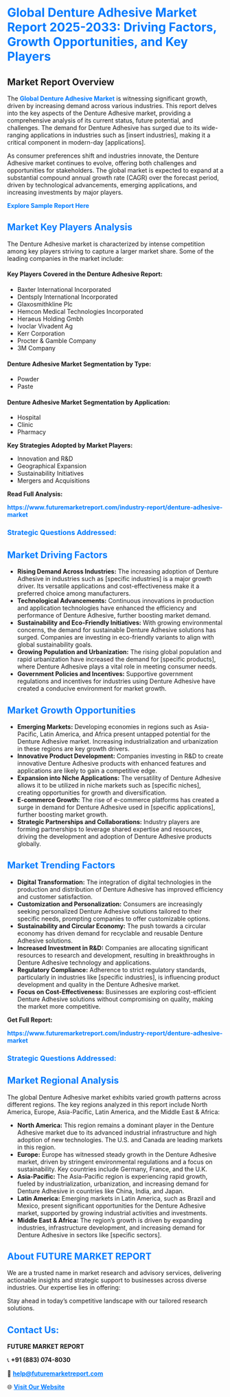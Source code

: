 <h1 style="color: #007BFF;">Global Denture Adhesive Market Report 2025-2033: Driving Factors, Growth Opportunities, and Key Players</h1>

<section id="overview">
<h2>Market Report Overview</h2>
<p>The <a href="https://www.futuremarketreport.com/industry-report/denture-adhesive-market" style="color: #007BFF; text-decoration: none;"><strong>Global Denture Adhesive Market</strong></a> is witnessing significant growth, driven by increasing demand across various industries. This report delves into the key aspects of the Denture Adhesive market, providing a comprehensive analysis of its current status, future potential, and challenges. The demand for Denture Adhesive has surged due to its wide-ranging applications in industries such as [insert industries], making it a critical component in modern-day [applications].</p>
<p>As consumer preferences shift and industries innovate, the Denture Adhesive market continues to evolve, offering both challenges and opportunities for stakeholders. The global market is expected to expand at a substantial compound annual growth rate (CAGR) over the forecast period, driven by technological advancements, emerging applications, and increasing investments by major players.</p>
</section>

<section id="overview">
<p><a href="https://www.futuremarketreport.com/request-sample/reportId=29583" style="color: #007BFF; text-decoration: none;"><strong>Explore Sample Report Here</strong></a></p>
</section>

<section id="key-players">
<h2 style="color: #007BFF;">Market Key Players Analysis</h2>
<p>The Denture Adhesive market is characterized by intense competition among key players striving to capture a larger market share. Some of the leading companies in the market include:</p>
<h4>Key Players Covered in the Denture Adhesive Report:</h4>
<ul><li>Baxter International Incorporated</li><li>Dentsply International Incorporated</li><li>Glaxosmithkline Plc</li><li>Hemcon Medical Technologies Incorporated</li><li>Heraeus Holding Gmbh</li><li>Ivoclar Vivadent Ag</li><li>Kerr Corporation</li><li>Procter &amp; Gamble Company</li><li>3M Company</li></ul>
<h4>Denture Adhesive Market Segmentation by Type:</h4>
<ul><li>Powder</li><li>Paste</li></ul>

<h4>Denture Adhesive Market Segmentation by Application:</h4>
<ul><li>Hospital</li><li>Clinic</li><li>Pharmacy</li></ul>
<p><strong>Key Strategies Adopted by Market Players:</strong></p>
<ul>
<li>Innovation and R&D</li>
<li>Geographical Expansion</li>
<li>Sustainability Initiatives</li>
<li>Mergers and Acquisitions</li>
</ul>
</section>

<section>
<p><strong>Read Full Analysis: </strong></p><a href="https://www.futuremarketreport.com/industry-report/denture-adhesive-market" style="color: #007BFF; text-decoration: none;"><strong>https://www.futuremarketreport.com/industry-report/denture-adhesive-market</strong></a>
<h3 style="color: #007BFF;">Strategic Questions Addressed:</h3>
</section>

<section id="driving-factors">
<h2 style="color: #007BFF;">Market Driving Factors</h2>
<ul>
<li><strong>Rising Demand Across Industries:</strong> The increasing adoption of Denture Adhesive in industries such as [specific industries] is a major growth driver. Its versatile applications and cost-effectiveness make it a preferred choice among manufacturers.</li>
<li><strong>Technological Advancements:</strong> Continuous innovations in production and application technologies have enhanced the efficiency and performance of Denture Adhesive, further boosting market demand.</li>
<li><strong>Sustainability and Eco-Friendly Initiatives:</strong> With growing environmental concerns, the demand for sustainable Denture Adhesive solutions has surged. Companies are investing in eco-friendly variants to align with global sustainability goals.</li>
<li><strong>Growing Population and Urbanization:</strong> The rising global population and rapid urbanization have increased the demand for [specific products], where Denture Adhesive plays a vital role in meeting consumer needs.</li>
<li><strong>Government Policies and Incentives:</strong> Supportive government regulations and incentives for industries using Denture Adhesive have created a conducive environment for market growth.</li>
</ul>
</section>

<section id="growth-opportunities">
<h2 style="color: #007BFF;">Market Growth Opportunities</h2>
<ul>
<li><strong>Emerging Markets:</strong> Developing economies in regions such as Asia-Pacific, Latin America, and Africa present untapped potential for the Denture Adhesive market. Increasing industrialization and urbanization in these regions are key growth drivers.</li>
<li><strong>Innovative Product Development:</strong> Companies investing in R&D to create innovative Denture Adhesive products with enhanced features and applications are likely to gain a competitive edge.</li>
<li><strong>Expansion into Niche Applications:</strong> The versatility of Denture Adhesive allows it to be utilized in niche markets such as [specific niches], creating opportunities for growth and diversification.</li>
<li><strong>E-commerce Growth:</strong> The rise of e-commerce platforms has created a surge in demand for Denture Adhesive used in [specific applications], further boosting market growth.</li>
<li><strong>Strategic Partnerships and Collaborations:</strong> Industry players are forming partnerships to leverage shared expertise and resources, driving the development and adoption of Denture Adhesive products globally.</li>
</ul>
</section>

<section id="trending-factors">
<h2 style="color: #007BFF;">Market Trending Factors</h2>
<ul>
<li><strong>Digital Transformation:</strong> The integration of digital technologies in the production and distribution of Denture Adhesive has improved efficiency and customer satisfaction.</li>
<li><strong>Customization and Personalization:</strong> Consumers are increasingly seeking personalized Denture Adhesive solutions tailored to their specific needs, prompting companies to offer customizable options.</li>
<li><strong>Sustainability and Circular Economy:</strong> The push towards a circular economy has driven demand for recyclable and reusable Denture Adhesive solutions.</li>
<li><strong>Increased Investment in R&D:</strong> Companies are allocating significant resources to research and development, resulting in breakthroughs in Denture Adhesive technology and applications.</li>
<li><strong>Regulatory Compliance:</strong> Adherence to strict regulatory standards, particularly in industries like [specific industries], is influencing product development and quality in the Denture Adhesive market.</li>
<li><strong>Focus on Cost-Effectiveness:</strong> Businesses are exploring cost-efficient Denture Adhesive solutions without compromising on quality, making the market more competitive.</li>
</ul>
</section>

<section>
<p><strong>Get Full Report: </strong></p><a href="https://www.futuremarketreport.com/industry-report/denture-adhesive-market" style="color: #007BFF; text-decoration: none;"><strong>https://www.futuremarketreport.com/industry-report/denture-adhesive-market</strong></a>
<h3 style="color: #007BFF;">Strategic Questions Addressed:</h3>
</section>


<section id="regional-analysis">
<h2 style="color: #007BFF;">Market Regional Analysis</h2>
<p>The global Denture Adhesive market exhibits varied growth patterns across different regions. The key regions analyzed in this report include North America, Europe, Asia-Pacific, Latin America, and the Middle East & Africa:</p>
<ul>
<li><strong>North America:</strong> This region remains a dominant player in the Denture Adhesive market due to its advanced industrial infrastructure and high adoption of new technologies. The U.S. and Canada are leading markets in this region.</li>
<li><strong>Europe:</strong> Europe has witnessed steady growth in the Denture Adhesive market, driven by stringent environmental regulations and a focus on sustainability. Key countries include Germany, France, and the U.K.</li>
<li><strong>Asia-Pacific:</strong> The Asia-Pacific region is experiencing rapid growth, fueled by industrialization, urbanization, and increasing demand for Denture Adhesive in countries like China, India, and Japan.</li>
<li><strong>Latin America:</strong> Emerging markets in Latin America, such as Brazil and Mexico, present significant opportunities for the Denture Adhesive market, supported by growing industrial activities and investments.</li>
<li><strong>Middle East & Africa:</strong> The region’s growth is driven by expanding industries, infrastructure development, and increasing demand for Denture Adhesive in sectors like [specific sectors].</li>
</ul>
</section>

<footer>
<h2 style="color: #007BFF;">About FUTURE MARKET REPORT</h2>
<p>We are a trusted name in market research and advisory services, delivering actionable insights and strategic support to businesses across diverse industries. Our expertise lies in offering:</p>

<p>Stay ahead in today’s competitive landscape with our tailored research solutions.</p>

<h2 style="color: #007BFF;">Contact Us:</h2>
<p><strong>FUTURE MARKET REPORT</strong></p>
<p>📞 <strong>+91 (883) 074-8030</strong></p>
<p>📧 <strong><a href="mailto:help@futuremarketreport.com" style="color: #007BFF;">help@futuremarketreport.com</a></strong></p>
<p>🌐 <strong><a href="https://www.futuremarketreport.com/" style="color: #007BFF;">Visit Our Website</a></strong></p>
</footer>